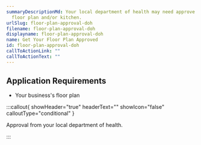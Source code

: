 ```yaml
---
summaryDescriptionMd: Your local department of health may need approve your
  floor plan and/or kitchen.
urlSlug: floor-plan-approval-doh
filename: floor-plan-approval-doh
displayname: floor-plan-approval-doh
name: Get Your Floor Plan Approved
id: floor-plan-approval-doh
callToActionLink: ""
callToActionText: ""
---
```

## Application Requirements

* Your business's floor plan

:::callout{ showHeader="true" headerText="" showIcon="false" calloutType="conditional" }

Approval from your local department of health.

:::